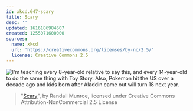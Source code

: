 ```yaml
---
id: xkcd.647-scary
title: Scary
desc: ''
updated: 1616186984607
created: 1255071600000
sources:
  name: xkcd
  url: 'https://creativecommons.org/licenses/by-nc/2.5/'
  license: Creative Commons 2.5
---
```

![I'm teaching every 8-year-old relative to say this, and every 14-year-old to do the same thing with Toy Story.  Also, Pokemon hit the US over a decade ago and kids born after Aladdin came out will turn 18 next year.](https://imgs.xkcd.com/comics/scary.png)
> "[Scary](https://xkcd.com/647/)", by Randall Munroe, licensed under Creative Commons Attribution-NonCommercial 2.5 License
